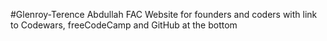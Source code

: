 #Glenroy-Terence Abdullah FAC 
Website for founders and coders with link to Codewars, freeCodeCamp and GitHub at the bottom
